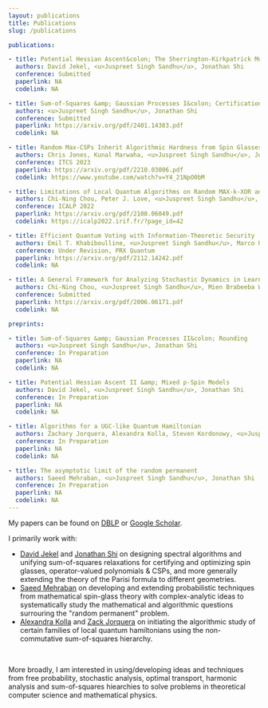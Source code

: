 ```yaml
---
layout: publications
title: Publications
slug: /publications

publications:

- title: Potential Hessian Ascent&colon; The Sherrington-Kirkpatrick Model 
  authors: David Jekel, <u>Juspreet Singh Sandhu</u>, Jonathan Shi
  conference: Submitted
  paperlink: NA 
  codelink: NA

- title: Sum-of-Squares &amp; Gaussian Processes I&colon; Certification
  authors: <u>Juspreet Singh Sandhu</u>, Jonathan Shi
  conference: Submitted
  paperlink: https://arxiv.org/pdf/2401.14383.pdf
  codelink: NA

- title: Random Max-CSPs Inherit Algorithmic Hardness from Spin Glasses
  authors: Chris Jones, Kunal Marwaha, <u>Juspreet Singh Sandhu</u>, Jonathan Shi
  conference: ITCS 2023
  paperlink: https://arxiv.org/pdf/2210.03006.pdf
  codelink: https://www.youtube.com/watch?v=Y4_21NpO0bM

- title: Limitations of Local Quantum Algorithms on Random MAX-k-XOR and Beyond
  authors: Chi-Ning Chou, Peter J. Love, <u>Juspreet Singh Sandhu</u>, Jonathan Shi
  conference: ICALP 2022
  paperlink: https://arxiv.org/pdf/2108.06049.pdf
  codelink: https://icalp2022.irif.fr/?page_id=42

- title: Efficient Quantum Voting with Information-Theoretic Security
  authors: Emil T. Khabiboulline, <u>Juspreet Singh Sandhu</u>, Marco Ugo Gambetta, Mikhail D. Lukin, Johannes Borregaard
  conference: Under Revision, PRX Quantum
  paperlink: https://arxiv.org/pdf/2112.14242.pdf
  codelink: NA

- title: A General Framework for Analyzing Stochastic Dynamics in Learning Algorithms
  authors: Chi-Ning Chou, <u>Juspreet Singh Sandhu</u>, Mien Brabeeba Wang, Tiancheng Yu
  conference: Submitted
  paperlink: https://arxiv.org/pdf/2006.06171.pdf
  codelink: NA

preprints:

- title: Sum-of-Squares &amp; Gaussian Processes II&colon; Rounding 
  authors: <u>Juspreet Singh Sandhu</u>, Jonathan Shi
  conference: In Preparation
  paperlink: NA
  codelink: NA

- title: Potential Hessian Ascent II &amp; Mixed p-Spin Models
  authors: David Jekel, <u>Juspreet Singh Sandhu</u>, Jonathan Shi
  conference: In Preparation
  paperlink: NA
  codelink: NA

- title: Algorithms for a UGC-like Quantum Hamiltonian
  authors: Zachary Jorquera, Alexandra Kolla, Steven Kordonowy, <u>Juspreet Singh Sandhu</u>, Stuart Wayland
  conference: In Preparation
  paperlink: NA
  codelink: NA

- title: The asymptotic limit of the random permanent
  authors: Saeed Mehraban, <u>Juspreet Singh Sandhu</u>, Jonathan Shi
  conference: In Preparation
  paperlink: NA
  codelink: NA
---
```


My papers can be found on [DBLP](https://dblp.org/pid/299/8207.html) or [Google Scholar](https://scholar.google.com/citations?user=2G4gViMAAAAJ).
<br/>

I primarily work with:
* [David Jekel](https://davidjekel.com/) and [Jonathan Shi](https://jshi.science/) on designing spectral algorithms and unifying sum-of-squares relaxations for certifying and optimizing spin glasses, operator-valued polynomials & CSPs, and more generally extending the theory of the Parisi formula to different geometries.
* [Saeed Mehraban](https://sites.google.com/view/saeedmehraban/about) on developing and extending probabilistic techniques from mathematical spin-glass theory with complex-analytic ideas to systematically study the mathematical and algorithmic questions surrouring the "random permanent" problem.
* [Alexandra Kolla](https://people.ucsc.edu/~akolla/) and [Zack Jorquera](https://zackjorquera.github.io/) on initiating the algorithmic study of certain families of local quantum hamiltonians using the non-commutative sum-of-squares hierarchy.
<br/>

More broadly, I am interested in using/developing ideas and techniques from free probability, stochastic analysis, optimal transport, harmonic analysis and sum-of-squares hiearchies to solve problems in theoretical computer science and mathematical physics.
